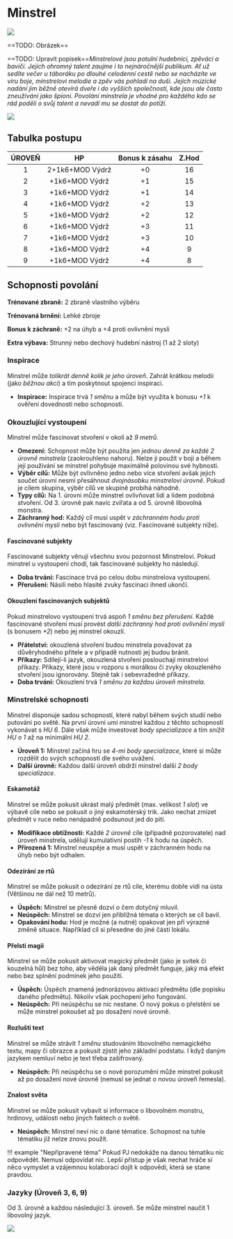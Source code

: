 # Minstrel

<img src="/assets/sep_line.png"/>

==TODO: Obrázek==

==TODO: Upravit popisek==*Minstrelové jsou potulní hudebníci, zpěváci a baviči. Jejich ohromný talent zaujme i to nejnáročnější publikum. Ať už sedíte večer u táboráku po dlouhé celodenní cestě nebo se nacházíte ve víru boje, minstrelovi melodie a zpěv vás pohladí na duši. Jejich múzické nadání jim běžně otevírá dveře i do vyšších společností, kde jsou ale často zneužíváni jako špioni. Povolání minstrela je vhodné pro každého kdo se rád podělí o svůj talent a nevadí mu se dostat do potíží.*

<img src="/assets/sep_line.png"/>

## Tabulka postupu

| ÚROVEŇ |       HP        | Bonus k zásahu | Z.Hod |
| :----: | :-------------: | :------------: | :---: |
|   1    | 2+1k6+MOD Výdrž |       +0       |  16   |
|   2    | +1k6+MOD Výdrž  |       +1       |  15   |
|   3    | +1k6+MOD Výdrž  |       +1       |  14   |
|   4    | +1k6+MOD Výdrž  |       +2       |  13   |
|   5    | +1k6+MOD Výdrž  |       +2       |  12   |
|   6    | +1k6+MOD Výdrž  |       +3       |  11   |
|   7    | +1k6+MOD Výdrž  |       +3       |  10   |
|   8    | +1k6+MOD Výdrž  |       +4       |   9   |
|   9    | +1k6+MOD Výdrž  |       +4       |   8   |

## Schopnosti povolání

**Trénované zbraně:** 2 zbraně vlastního výběru

**Trénovaná brnění:** Lehké zbroje

**Bonus k záchraně:** +2 na úhyb a +4 proti ovlivnění mysli

**Extra výbava:** Strunný nebo dechový hudební nástroj (1 až 2 sloty)

### Inspirace

Minstrel může *tolikrát denně kolik je jeho úroveň*. Zahrát krátkou melodii (jako *běžnou akci*) a tím poskytnout spojenci inspiraci.

- **Inspirace:** Inspirace trvá *1 směnu* a může být využita k bonusu *+1* k ověření dovednosti nebo schopnosti.

### Okouzlující vystoupení

Minstrel může fascinovat stvoření v okolí až *9 metrů*.

- **Omezení:** Schopnost může být použita jen *jednou denně za každé 2 úrovně minstrela* (zaokrouhleno nahoru). Nelze ji použít v boji a během její používání se minstrel pohybuje maximálně polovinou své hybnosti.
- **Výběr cílů:** Může být ovlivněno jedno nebo více stvoření avšak jejich součet úrovní nesmí přesáhnout *dvojnásobku minstrelovi úrovně*. Pokud je cílem skupina, výběr cílů ve skupině probíhá náhodně.
-  **Typy cílů:** Na 1. úrovni může minstrel ovlivňovat lidi a lidem podobná stvoření. Od 3. úrovně pak navíc zvířata a od 5. úrovně libovolná monstra.
- **Záchranný hod:** Každý cíl musí uspět v *záchranném hodu proti ovlivnění mysli* nebo být fascinovaný (viz. Fascinované subjekty níže).

#### Fascinované subjekty

Fascinované subjekty věnují všechnu svou pozornost Minstrelovi. Pokud minstrel u vystoupení chodí, tak fascinované subjekty ho následují.

- **Doba trvání:** Fascinace trvá po celou dobu minstrelova vystoupení.
- **Přerušení:** Násilí nebo hlasité zvuky fascinaci ihned ukončí.

#### Okouzlení fascinovaných subjektů

Pokud minstrelovo vystoupení trvá aspoň *1 směnu bez přerušení*. Každé fascinované stvoření musí provést *další záchranný hod proti ovlivnění mysli* (s bonusem *+2*) nebo jej minstrel okouzlí.

- **Přátelství:** okouzlená stvoření budou minstrela považovat za důvěryhodného přítele a v případě nutnosti jej budou bránit.
- **Příkazy:** Sdílejí-li jazyk, okouzlená stvoření poslouchají minstrelovi příkazy. Příkazy, které jsou v rozporu s morálkou či zvyky okouzleného stvoření jsou ignorovány. Stejně tak i sebevražedné příkazy.
- **Doba trvání:** Okouzlení trvá *1 směnu za každou úroveň minstrela*.

### Minstrelské schopnosti

Minstrel disponuje sadou schopností, které nabyl během svých studií nebo putování po světě. Na první úrovni umí minstrel každou z těchto schopností vykonávat s *HU 6*. Dále však může investovat *body specializace* a tím *snížit HU o 1* až na minimální *HU 2*.

- **Úroveň 1:** Minstrel začíná hru se *4-mi body specializace*, které si může rozdělit do svých schopností dle svého uvážení.
- **Další úrovně:** Každou další úroveň obdrží minstrel další *2 body specializace*.

#### Eskamotáž

Minstrel se může pokusit ukrást malý předmět (max. velikost *1 slot*) ve výbavě cíle nebo se pokusit o jiný eskamotérský trik. Jako nechat zmizet předmět v ruce nebo nenápadně podsunout jed do pití.

- **Modifikace obtížnosti:** Každé *2 úrovně* cíle (případně pozorovatele) nad úroveň minstrela, udělují kumulativní postih *-1* k hodu na úspěch.
- **Přirozená 1:** Minstrel neuspěje a musí uspět v záchranném hodu na úhyb nebo být odhalen.

#### Odezírání ze rtů

Minstrel se může pokusit o odezírání ze rtů cíle, kterému dobře vidí na ústa (Většinou ne dál než 10 metrů).

- **Úspěch:** Minstrel se přesně dozví o čem dotyčný mluvil.
- **Neúspěch:** Minstrel se dozví jen přibližná témata o kterých se cíl bavil.
- **Opakování hodu:** Hod je možné (a nutné) opakovat jen při výrazné změně situace. Například cíl si přesedne do jiné části lokálu.

#### Přelsti magii

Minstrel se může pokusit aktivovat magický předmět (jako je svitek či kouzelná hůl) bez toho, aby věděla jak daný předmět funguje, jaký má efekt nebo bez splnění podmínek jeho použití.

- **Úspěch:** Úspěch znamená jednorázovou aktivaci předmětu (dle popisku daného předmětu). Nikoliv však pochopení jeho fungování.
- **Neúspěch:** Při neúspěchu se nic nestane. O nový pokus o přelstění se může minstrel pokoušet až po dosažení nové úrovně.

#### Rozlušti text

Minstrel se může strávit *1 směnu* studováním libovolného nemagického textu, mapy či obrazce a pokusit zjistit jeho základní podstatu. I když daným jazykem nemluví nebo je text třeba zašifrovaný.

- **Neúspěch:** Při neúspěchu se o nové porozumění může minstrel pokusit až po dosažení nové úrovně (nemusí se jednat o novou úroveň řemesla).

#### Znalost světa

Minstrel se může pokusit vybavit si informace o libovolném monstru, hrdinovy, události nebo jiných faktech o světě.

- **Neúspěch:** Minstrel neví nic o dané tématice. Schopnost na tuhle tématiku již nelze znovu použít.

!!! example "Nepřipravené téma"
    Pokud PJ nedokáže na danou tématiku nic odpovědět. Nemusí odpovídat nic. Lepší přístup je však nechat hráče si něco vymyslet a vzájemnou kolaborací dojít k odpovědi, která se stane pravdou.

### Jazyky (Úroveň 3, 6, 9)

Od 3. úrovně a každou následující 3. úroveň. Se může minstrel naučit 1 libovolný jazyk.

<img src="/assets/sep_line.png"/>
